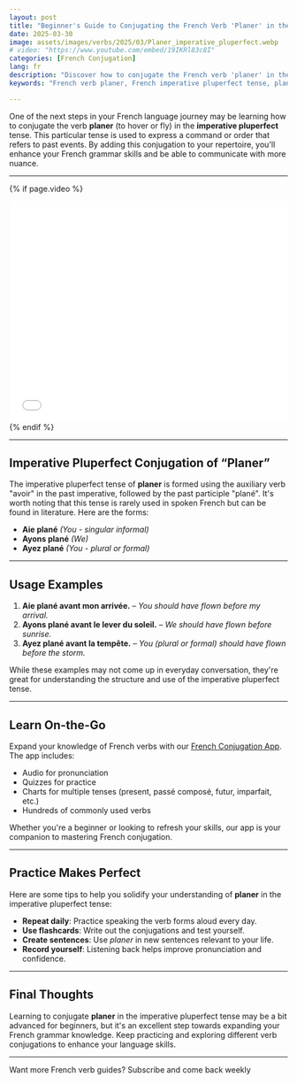 ```yaml
---
layout: post
title: "Beginner's Guide to Conjugating the French Verb 'Planer' in the Imperative Pluperfect"
date: 2025-03-30
image: assets/images/verbs/2025/03/Planer_imperative_pluperfect.webp
# video: "https://www.youtube.com/embed/19IKRl83c8I"
categories: [French Conjugation]
lang: fr 
description: "Discover how to conjugate the French verb 'planer' in the imperative pluperfect tense. Perfect for beginners seeking to expand their French grammar knowledge."
keywords: "French verb planer, French imperative pluperfect tense, planer conjugation, beginner French grammar, learn French, planer examples, French verbs for beginners, how to use planer in French, essential French verbs" 

--- 
```


One of the next steps in your French language journey may be learning how to conjugate the verb **planer** (to hover or fly) in the **imperative pluperfect** tense. This particular tense is used to express a command or order that refers to past events. By adding this conjugation to your repertoire, you'll enhance your French grammar skills and be able to communicate with more nuance.

---

<!-- Video Embed Section -->
{% if page.video %}
<div class="video-embed">
  <iframe width="100%" height="400" src="{{ page.video | escape }}" frameborder="0" allowfullscreen></iframe>
</div>
{% endif %}

---

## Imperative Pluperfect Conjugation of “Planer”

The imperative pluperfect tense of **planer** is formed using the auxiliary verb "avoir" in the past imperative, followed by the past participle "plané". It's worth noting that this tense is rarely used in spoken French but can be found in literature. Here are the forms:

- **Aie plané** *(You - singular informal)*  
- **Ayons plané** *(We)*  
- **Ayez plané** *(You - plural or formal)*  

---

## Usage Examples

1. **Aie plané avant mon arrivée.** – *You should have flown before my arrival.*  
2. **Ayons plané avant le lever du soleil.** – *We should have flown before sunrise.*  
3. **Ayez plané avant la tempête.** – *You (plural or formal) should have flown before the storm.*

While these examples may not come up in everyday conversation, they're great for understanding the structure and use of the imperative pluperfect tense.

---

## Learn On-the-Go

Expand your knowledge of French verbs with our [French Conjugation App]({{site.appStore.url}}). The app includes:

- Audio for pronunciation
- Quizzes for practice
- Charts for multiple tenses (present, passé composé, futur, imparfait, etc.)
- Hundreds of commonly used verbs

Whether you're a beginner or looking to refresh your skills, our app is your companion to mastering French conjugation.

---

## Practice Makes Perfect

Here are some tips to help you solidify your understanding of **planer** in the imperative pluperfect tense:

- **Repeat daily**: Practice speaking the verb forms aloud every day.
- **Use flashcards**: Write out the conjugations and test yourself.
- **Create sentences**: Use *planer* in new sentences relevant to your life.
- **Record yourself**: Listening back helps improve pronunciation and confidence.

---

## Final Thoughts

Learning to conjugate **planer** in the imperative pluperfect tense may be a bit advanced for beginners, but it's an excellent step towards expanding your French grammar knowledge. Keep practicing and exploring different verb conjugations to enhance your language skills.

---

Want more French verb guides? Subscribe and come back weekly